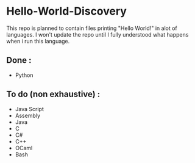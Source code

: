 # Hello-World-Discovery
This repo is planned to contain files printing "Hello World!" in alot of languages. I won't update the repo until I fully understood what happens when i run this language.

## Done :
- Python

## To do (non exhaustive) :
- Java Script
- Assembly
- Java
- C
- C#
- C++
- OCaml
- Bash
